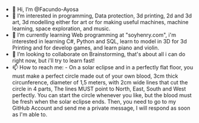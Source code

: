 - 👋 Hi, I’m @Facundo-Ayosa
- 👀 I’m interested in programming, Data protection, 3d printing, 2d and 3d art, 3d modelling either for art or for making useful machines, machine learning, space exploration, and music.
- 🌱 I’m currently learning Web programming at "soyhenry.com", i'm interested in learning C#, Python and SQL, learn to model in 3D for 3d Printing and for develop games, and learn piano and violin.
- 💞️ I’m looking to collaborate on Brainstorming, that's about all i can do right now, but i'll try to learn fast!
- 📫 How to reach me:
      - On a solar eclipse and in a perfectly flat floor, you must make a perfect circle made out of your own blood, 3cm thick circunference, diameter of 1,5 meters, with 2cm wide lines that cut the circle in 4 parts, The lines MUST point to North, East, South and West perfectly. You can start the circle whenever you like, but the blood must be fresh when the solar eclipse ends. Then, you need to go to my GitHub Account and send me a private message, I will respond as soon as I'm able to.

<!---
Facundo-Ayosa/Facundo-Ayosa is a ✨ special ✨ repository because its `README.md` (this file) appears on your GitHub profile.
You can click the Preview link to take a look at your changes.
--->
